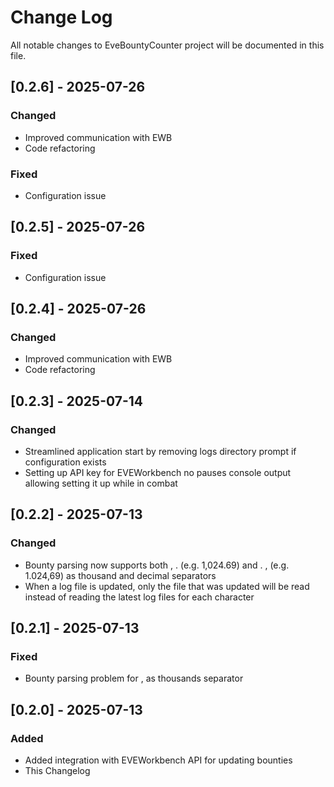 # Change Log

All notable changes to EveBountyCounter project will be documented in this file.

## [0.2.6] - 2025-07-26

### Changed
- Improved communication with EWB
- Code refactoring

### Fixed
- Configuration issue

## [0.2.5] - 2025-07-26

### Fixed
- Configuration issue

## [0.2.4] - 2025-07-26

### Changed
- Improved communication with EWB
- Code refactoring

## [0.2.3] - 2025-07-14

### Changed
- Streamlined application start by removing logs directory prompt if configuration exists
- Setting up API key for EVEWorkbench no pauses console output allowing setting it up while in combat

## [0.2.2] - 2025-07-13

### Changed
- Bounty parsing now supports both , . (e.g. 1,024.69) and . , (e.g. 1.024,69) as thousand and decimal separators
- When a log file is updated, only the file that was updated will be read instead of reading the latest log files for each character

## [0.2.1] - 2025-07-13

### Fixed
- Bounty parsing problem for , as thousands separator

## [0.2.0] - 2025-07-13

### Added
- Added integration with EVEWorkbench API for updating bounties
- This Changelog

